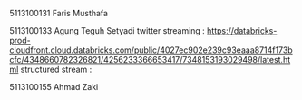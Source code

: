 5113100131 Faris Musthafa

5113100133  Agung Teguh Setyadi
twitter streaming : https://databricks-prod-cloudfront.cloud.databricks.com/public/4027ec902e239c93eaaa8714f173bcfc/4348660782326821/4256233366653417/7348153193029498/latest.html
structured stream : 

5113100155  Ahmad Zaki
